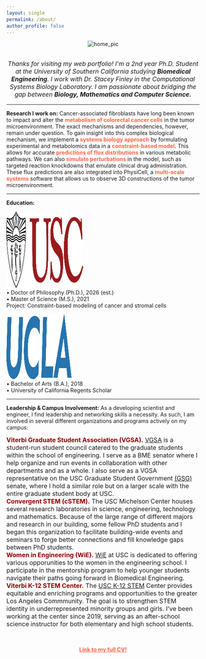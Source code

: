 ```yaml
---
layout: single
permalink: /about/
author_profile: false
---
```

<center>
<img src="/images/IMG_0416.PNG" alt="home_pic" width="350" height="350">
</center>

<br>

<center><p style="font-size:16px"><i>Thanks for visiting my web portfolio! I'm a 2nd year Ph.D. Student at the University of Southern California studying <b>Biomedical Engineering</b>. I work with Dr. Stacey Finley in the Computational Systems Biology Laboratory. I am passionate about bridging the gap between <b>Biology, Mathematics and Computer Science.</b></i></p>
</center>

<hr>

<b>Research I work on:</b> Cancer-associated fibroblasts have long been known to impact and alter the <font color="tomato"><b>metabolism of colorectal cancer cells</b></font> in the tumor microenvironment. The exact mechanisms and dependencies, however, remain under question. To gain insight into this complex biological mechanism, we implement a <font color="tomato"><b>systems biology approach</b></font> by formulating experimental and metabolomics data in a <font color="tomato"><b>constraint-based model</b></font>. This allows for accurate <font color="tomato"><b>predictions of flux distributions</b></font> in various metabolic pathways. We can also  <font color="tomato"><b>simulate perturbations</b></font> in the model, such as targeted reaction knockdowns that emulate clinical drug administration. These flux predictions are also integrated into PhysiCell, a <font color="tomato"><b>multi-scale systems</b></font> software that allows us to observe 3D constructions of the tumor microenvironment.
<hr>
<b>Education:</b>
<p>
<img src="/images/uscMono.png" alt="usc_logo" width="200" height="200">
<br>
• Doctor of Philosophy (Ph.D.), 2026 (est.) <br>
• Master of Science (M.S.), 2021  <br>
Project: Constraint-based modeling of cancer and stromal cells
</p>
<p>
<img src="/images/ucla.png" alt="ucla_logo" width="170" height="170">
<br>
• Bachelor of Arts (B.A.), 2018 <br> 
• University of California Regents Scholar <br>
<hr>
<b>Leadership & Campus Involvement:</b> 
As a developing scientist and engineer, I find leadership and networking skills a necessity. As such, I am involved in several different organizations and programs actively on my campus: <br>

<font size="-0.75"><b><font color="darkred">Viterbi Graduate Student Association (VGSA).</font></b> <a href="https://vgsa.usc.edu/">VGSA</a> is a student-run student council catered to the graduate students within the school of engineering. I serve as a BME senator where I help organize and run events in collaboration with other departments and as a whole. I also serve as a VGSA representative on the USC Graduate Student Government <a href="https://gsg.usc.edu/">(GSG)</a> senate, where I hold a similar role but on a larger scale with the entire graduate student body at USC.  <br>
<b><font color="darkred">Convergent STEM (cSTEM).</font></b> The USC Michelson Center houses several research laboratories in science, engineering, technology and mathematics. Because of the large range of different majors and research in our building, some fellow PhD students and I began this organization to facilitate building-wide events and seminars to forge better connections and fill knowledge gaps between PhD students. <br>
<b><font color="darkred">Women in Engineering (WiE).</font></b> <a href="https://linktr.ee/uscviterbiwie">WiE</a> at USC is dedicated to offering various opporunities to the women in the engineering school. I participate in the mentorship program to help younger students navigate their paths going forward in Biomedical Engineering. <br>
<b><font color="darkred">Viterbi K-12 STEM Center.</font></b> The <a href="https://viterbik12.usc.edu/">USC K-12 STEM</a> Center provides equitable and enriching programs and opportunities to the greater Los Angeles Commmunity. The goal is to strengthen STEM identity in underrepresented minority groups and girls. I've been working at the center since 2019, serving as an after-school science instructor for both elementary and high school students. 
<br>
</font>




<br>
<br>
<center><b><a href="/assets/docs/cv- nikitavakoli.pdf"  style="color: tomato"> Link to my full CV! </a></b></center>

